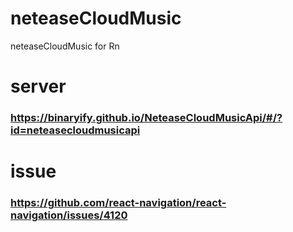 # neteaseCloudMusic
neteaseCloudMusic for Rn

# server
### https://binaryify.github.io/NeteaseCloudMusicApi/#/?id=neteasecloudmusicapi
# issue 
### https://github.com/react-navigation/react-navigation/issues/4120